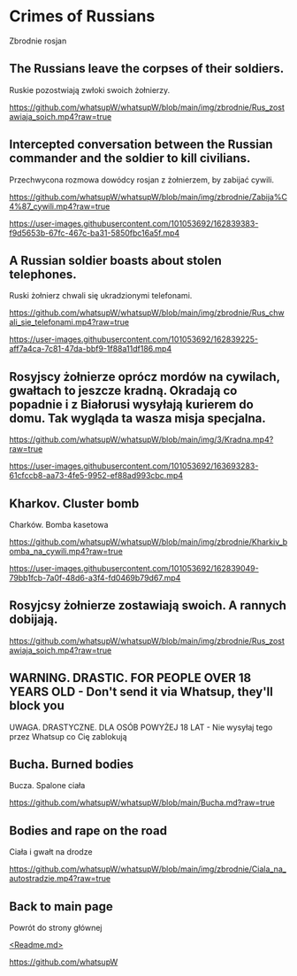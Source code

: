 # Crimes of Russians
Zbrodnie rosjan

## The Russians leave the corpses of their soldiers.
Ruskie pozostwiają zwłoki swoich żołnierzy.

https://github.com/whatsupW/whatsupW/blob/main/img/zbrodnie/Rus_zostawiaja_soich.mp4?raw=true

## Intercepted conversation between the Russian commander and the soldier to kill civilians.
Przechwycona rozmowa dowódcy rosjan z żołnierzem, by zabijać cywili. 

https://github.com/whatsupW/whatsupW/blob/main/img/zbrodnie/Zabija%C4%87_cywili.mp4?raw=true

https://user-images.githubusercontent.com/101053692/162839383-f9d5653b-67fc-467c-ba31-5850fbc16a5f.mp4

## A Russian soldier boasts about stolen telephones.
Ruski żołnierz chwali się ukradzionymi telefonami.

https://github.com/whatsupW/whatsupW/blob/main/img/zbrodnie/Rus_chwali_sie_telefonami.mp4?raw=true

https://user-images.githubusercontent.com/101053692/162839225-aff7a4ca-7c81-47da-bbf9-1f88a11df186.mp4

## Rosyjscy żołnierze oprócz mordów na cywilach, gwałtach to jeszcze kradną. Okradają co popadnie i z Białorusi wysyłają kurierem do domu. Tak wygląda ta wasza misja specjalna.

https://github.com/whatsupW/whatsupW/blob/main/img/3/Kradna.mp4?raw=true

https://user-images.githubusercontent.com/101053692/163693283-61cfccb8-aa73-4fe5-9952-ef88ad993cbc.mp4

## Kharkov. Cluster bomb
Charków. Bomba kasetowa

https://github.com/whatsupW/whatsupW/blob/main/img/zbrodnie/Kharkiv_bomba_na_cywili.mp4?raw=true

https://user-images.githubusercontent.com/101053692/162839049-79bb1fcb-7a0f-48d6-a3f4-fd0469b79d67.mp4

## Rosyjcsy żołnierze zostawiają swoich. A rannych dobijają.

https://github.com/whatsupW/whatsupW/blob/main/img/zbrodnie/Rus_zostawiaja_soich.mp4?raw=true


## WARNING. DRASTIC. FOR PEOPLE OVER 18 YEARS OLD - Don't send it via Whatsup, they'll block you
UWAGA. DRASTYCZNE. DLA OSÓB POWYŻEJ 18 LAT - Nie wysyłaj tego przez Whatsup co Cię zablokują

## Bucha. Burned bodies
Bucza. Spalone ciała 

https://github.com/whatsupW/whatsupW/blob/main/Bucha.md?raw=true

## Bodies and rape on the road
Ciała i gwałt na drodze

https://github.com/whatsupW/whatsupW/blob/main/img/zbrodnie/Ciala_na_autostradzie.mp4?raw=true


## Back to main page
Powrót do strony głównej

[<Readme.md>](<https://github.com/whatsupW/whatsupW/>)

https://github.com/whatsupW
